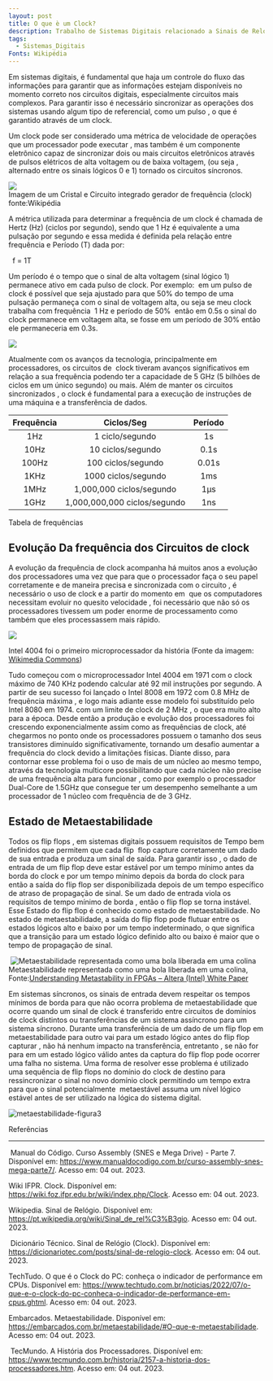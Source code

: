 ```yaml
---
layout: post
title: O que è um Clock?
description: Trabalho de Sistemas Digitais relacionado a Sinais de Relógio (clock)
tags:
  - Sistemas_Digitais
Fonts: Wikipédia
---
```



Em sistemas digitais, é fundamental que haja um controle do fluxo das informações para garantir que as informações estejam disponíveis no momento correto nos circuitos digitais, especialmente circuitos mais complexos. Para garantir isso é necessário sincronizar as operações dos sistemas usando algum tipo de referencial, como um pulso , o que é garantido através de um clock.

Um clock pode ser considerado uma métrica de velocidade de operações que um processador pode executar , mas também é um componente eletrônico capaz de sincronizar dois ou mais circuitos eletrônicos através de pulsos elétricos de alta voltagem ou de baixa voltagem, (ou seja , alternado entre os sinais lógicos 0 e 1) tornado os circuitos síncronos.

  
![](https://lh7-rt.googleusercontent.com/docsz/AD_4nXdj9RYAlEj8qPncmM2e0y5wLe735CaWivR-0GE1El9o-VWf-s_kyS2U0CZH5VWxG5gMkLnr49crdAA2Uw-ZREaq0u5HEr_cL67LhnHhGhj_CFCoSbbk_DR3CA4hVWXiRUpVYe-7CnkOHVlH9G8knVzy61Fr?key=fJd0peSDsd8nPIe_BCNePA)  
Imagem de um Cristal e [](https://pt.wikipedia.org/wiki/Circuito_integrado)Circuito integrado gerador de frequência (clock)
fonte:Wikipédia

  

A métrica utilizada para determinar a frequência de um clock é chamada de Hertz (Hz) (ciclos por segundo), sendo que 1 Hz é equivalente a uma pulsação por segundo e essa medida é definida pela relação entre frequência e Período (T) dada por:


  f = 1T

Um período é o tempo que o sinal de alta voltagem (sinal lógico 1) permanece ativo em cada pulso de clock. Por exemplo:  em um pulso de clock é possível que seja ajustado para que 50% do tempo de uma pulsação permaneça com o sinal de voltagem alta, ou seja se meu clock trabalha com frequência  1 Hz e período de 50%  então em 0.5s o sinal do clock permanece em voltagem alta, se fosse em um período de 30% então ele permaneceria em 0.3s.

![](https://lh7-rt.googleusercontent.com/docsz/AD_4nXeJpwmbiS9pu6shv8Bw_fNxwseXykQgF9NFyOuuuItpWkj6nMbOfcT3Bvql9vPCnhOCr8iggQd7mVP8EpOAyCk7jj_M0k72ZX8BKl1v_b5alDewcMaTWJ6J6RYVdjNbyEM1jVjAN3ix5A0HluDiOYvwOf8?key=fJd0peSDsd8nPIe_BCNePA)

Atualmente com os avanços da tecnologia, principalmente em processadores, os circuitos de  clock tiveram avanços significativos em relação a sua frequência podendo ter a capacidade de 5 GHz (5 bilhões de ciclos em um único segundo) ou mais. Além de manter os circuitos sincronizados , o clock é fundamental para a execução de instruções de uma máquina e a transferência de dados.

| Frequência |          Ciclos/Seg          | Período |
| :--------: | :--------------------------: | :-----: |
|    1Hz     |       1 ciclo/segundo        |   1s    |
|    10Hz    |      10 ciclos/segundo       |  0.1s   |
|   100Hz    |      100 ciclos/segundo      |  0.01s  |
|    1KHz    |     1000 ciclos/segundo      |   1ms   |
|    1MHz    |   1,000,000 ciclos/segundo   |   1μs   |
|    1GHz    | 1,000,000,000 ciclos/segundo |   1ns   |

Tabela de frequências 


## Evolução Da frequência dos Circuitos de clock


A evolução da frequência de clock acompanha há muitos anos a evolução dos processadores uma vez que para que o processador faça o seu papel corretamente e de maneira precisa e sincronizada com o circuito , é necessário o uso de clock e a partir do momento em  que os computadores necessitam evoluir no quesito velocidade , foi necessário que não só os processadores tivessem um poder enorme de processamento como também que eles processassem mais rápido.

  

![](https://lh7-rt.googleusercontent.com/docsz/AD_4nXckbZ8DvBlBZwom_-rqZBdYR0-m530o56SRRagez29U4QaCnXNEGIGJ4APqdTl20_LlCxLbDJAq_D4kp2ohOAkwUAf6MMbZA2-3tk1bhGI6amQMw5JUA3rGKThxrMaNhKy8ng3aSrQyKMF_u6oD2zBYC-Sf?key=fJd0peSDsd8nPIe_BCNePA)

Intel 4004 foi o primeiro microprocessador da história (Fonte da imagem: [Wikimedia Commons](http://commons.wikimedia.org))

  

Tudo começou com o microprocessador Intel 4004 em 1971 com o clock máximo de 740 KHz podendo calcular até 92 mil instruções por segundo. A partir de seu sucesso foi lançado o Intel 8008 em 1972 com 0.8 MHz de frequência máxima , e logo mais adiante esse modelo foi substituído pelo Intel 8080 em 1974. com um limite de clock de 2 MHz , o que era muito alto para a época. Desde então a produção e evolução dos processadores foi crescendo exponencialmente assim como as frequências de clock, até chegarmos no ponto onde os processadores possuem o tamanho dos seus transistores diminuído significativamente, tornando um desafio aumentar a frequência do clock devido a limitações físicas. Diante disso, para contornar esse problema foi o uso de mais de um núcleo ao mesmo tempo, através da tecnologia multicore possibilitando que cada núcleo não precise de uma frequência alta para funcionar , como por exemplo o processador Dual-Core de 1.5GHz que consegue ter um desempenho semelhante a um processador de 1 núcleo com frequência de de 3 GHz.


## Estado de Metaestabilidade
  

Todos os flip flops , em sistemas digitais possuem requisitos de Tempo bem definidos que permitem que cada flip  flop capture corretamente um dado de sua entrada e produza um sinal de saída. Para garantir isso , o dado de entrada de um flip flop deve estar estável por um tempo mínimo antes da borda do clock e por um tempo mínimo depois da borda do clock para então a saída do flip flop ser disponibilizada depois de um tempo específico de atraso de propagação de sinal. Se um dado de entrada viola os requisitos de tempo mínimo de borda , então o flip flop se torna instável. Esse Estado do flip flop é conhecido como estado de metaestabilidade. No estado de metaestabilidade, a saída do flip flop pode flutuar entre os estados lógicos alto e baixo por um tempo indeterminado, o que significa que a transição para um estado lógico definido alto ou baixo é maior que o tempo de propagação de sinal.

 ![Metaestabilidade representada como uma bola liberada em uma colina](https://lh7-rt.googleusercontent.com/docsz/AD_4nXcPzML66-Yl5QtxZuTeKRVD9X6E18XG6YYBKFuhdlWw1mrSaVQWpnSwWqLBzftwYqohXW9kDz56TuNduv8EaI94fFqEkduKdAlAuyMWkG5IlxeaBMn4jpbVm75CaFtZmLVwJxcjzVItEHRTsE2nyrG-59Q?key=fJd0peSDsd8nPIe_BCNePA)
Metaestabilidade representada como uma bola liberada em uma colina, Fonte:[Understanding Metastability in FPGAs – Altera (Intel) White Paper](https://www.altera.com/en_US/pdfs/literature/wp/wp-01082-quartus-ii-metastability.pdf)

  

Em sistemas síncronos, os sinais de entrada devem respeitar os tempos mínimos de borda para que não ocorra problema de metaestabilidade que ocorre quando um sinal de clock é transferido entre circuitos de domínios de clock distintos ou transferências de um sistema assíncrono para um sistema síncrono. Durante uma transferência de um dado de um flip flop em metaestabilidade para outro vai para um estado lógico antes do flip flop capturar , não há nenhum impacto na transferência, entretanto , se não for para em um estado lógico válido antes da captura do flip flop pode ocorrer uma falha no sistema. Uma forma de resolver esse problema é utilizado uma sequência de flip flops no domínio do clock de destino para ressincronizar o sinal no novo domínio clock permitindo um tempo extra  para que o sinal potencialmente  metaestável assuma um nível lógico estável antes de ser utilizado na lógica do sistema digital.

![metaestabilidade-figura3](https://lh7-rt.googleusercontent.com/docsz/AD_4nXf_kpcEXASunkOqbwctbENOpUQrHpCGaHa8CaA3NqJlWkiF2m5V0KHioxbOWaBk6RhKKZkMcDnYWpUX55n3aN9wt--waao27psubWS2vX7ZzhAC8GBnAE_kspzfxPOvN_h-6MRfINPS4-k_7dbXXRlZ5AU3?key=fJd0peSDsd8nPIe_BCNePA)  

  
  
  
  

Referências

---

 Manual do Código. Curso Assembly (SNES e Mega Drive) - Parte 7. Disponível em: <https://www.manualdocodigo.com.br/curso-assembly-snes-mega-parte7/>. Acesso em: 04 out. 2023.

Wiki IFPR. Clock. Disponível em: <https://wiki.foz.ifpr.edu.br/wiki/index.php/Clock>. Acesso em: 04 out. 2023.

Wikipedia. Sinal de Relógio. Disponível em: <https://pt.wikipedia.org/wiki/Sinal_de_rel%C3%B3gio>. Acesso em: 04 out. 2023.

 Dicionário Técnico. Sinal de Relógio (Clock). Disponível em: <https://dicionariotec.com/posts/sinal-de-relogio-clock>. Acesso em: 04 out. 2023.

TechTudo. O que é o Clock do PC: conheça o indicador de performance em CPUs. Disponível em: <https://www.techtudo.com.br/noticias/2022/07/o-que-e-o-clock-do-pc-conheca-o-indicador-de-performance-em-cpus.ghtml>. Acesso em: 04 out. 2023.

Embarcados. Metaestabilidade. Disponível em: <https://embarcados.com.br/metaestabilidade/#O-que-e-metaestabilidade>. Acesso em: 04 out. 2023.

 TecMundo. A História dos Processadores. Disponível em: 
<https://www.tecmundo.com.br/historia/2157-a-historia-dos-processadores.htm>. Acesso em: 04 out. 2023.
